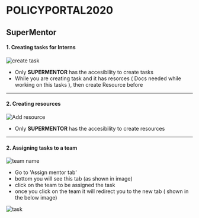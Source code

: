 # POLICYPORTAL2020

## SuperMentor
#### 1. Creating tasks for Interns 

![create task](https://github.com/jhabarsinghbhati/policyportal2020/blob/master/task_create.png?raw=true)

* Only **SUPERMENTOR** has the accesibility to create tasks
* While you are creating task and it has resorces ( Docs needed while working on this tasks ), then create Resource before 

---

#### 2. Creating resources

![Add resource](https://github.com/jhabarsinghbhati/policyportal2020/blob/master/add_resource.png?raw=true)

* Only **SUPERMENTOR** has the accesibility to create resources

---

#### 2. Assigning tasks to a team

![team name](https://github.com/jhabarsinghbhati/policyportal2020/blob/master/team_name.png?raw=true)
* Go to 'Assign mentor tab'
* bottom you will see this tab (as shown in image)
* click on the team to be assigned the task
* once you click on the team it will redirect you to the new tab ( shown in the below image)

![task](https://github.com/jhabarsinghbhati/policyportal2020/blob/master/assign_taks.png?raw=true)
